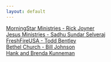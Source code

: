 ```yaml
---
layout: default
---
```


<a href='/prophetic-events/ministries/MorningStar Ministries - Rick Joyner'>MorningStar Ministries - Rick Joyner</a><br><a href='/prophetic-events/ministries/Jesus Ministries - Sadhu Sundar Selveraj'>Jesus Ministries - Sadhu Sundar Selveraj</a><br><a href='/prophetic-events/ministries/FreshFireUSA - Todd Bentley'>FreshFireUSA - Todd Bentley</a><br><a href='/prophetic-events/ministries/Bethel Church - Bill Johnson'>Bethel Church - Bill Johnson</a><br><a href='/prophetic-events/ministries/Hank and Brenda Kunneman'>Hank and Brenda Kunneman</a><br>